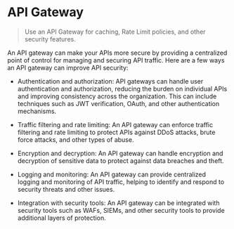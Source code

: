 # API Gateway

> Use an API Gateway for caching, Rate Limit policies, and other security features.

An API gateway can make your APIs more secure by providing a centralized point of control for managing and securing API traffic. Here are a few ways an API gateway can improve API security:

- Authentication and authorization: API gateways can handle user authentication and authorization, reducing the burden on individual APIs and improving consistency across the organization. This can include techniques such as JWT verification, OAuth, and other authentication mechanisms.

- Traffic filtering and rate limiting: An API gateway can enforce traffic filtering and rate limiting to protect APIs against DDoS attacks, brute force attacks, and other types of abuse.

- Encryption and decryption: An API gateway can handle encryption and decryption of sensitive data to protect against data breaches and theft.

- Logging and monitoring: An API gateway can provide centralized logging and monitoring of API traffic, helping to identify and respond to security threats and other issues.

- Integration with security tools: An API gateway can be integrated with security tools such as WAFs, SIEMs, and other security tools to provide additional layers of protection.
